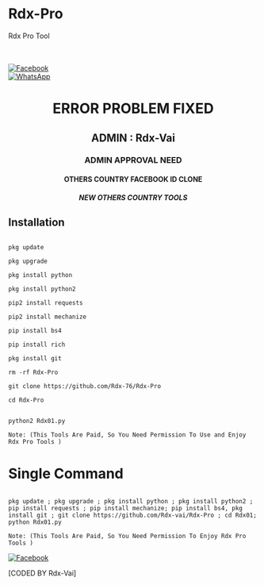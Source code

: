 # Rdx-Pro

Rdx Pro Tool

<b></b> </br> <br> [![Facebook](https://img.shields.io/badge/Facebook-RDX_Vai-blue?style=flat-square&logo=facebook)](https://www.facebook.com/Rdx.OFFICIALS)<br> [![WhatsApp](https://img.shields.io/badge/WhatsApp-Rdx_Vai-blue?style=flat-square&logo=WhatsApp)](https://chat.whatsapp.com/IulgtTY1ao6HeowtyCFEGJ)

<h1 align="center"> ERROR PROBLEM FIXED </h1>

<h2 align="center"> ADMIN : Rdx-Vai</h2>

<h3 align="center"> ADMIN APPROVAL NEED</h3>

<h4 align="center"> OTHERS COUNTRY FACEBOOK ID CLONE</h4>

<h5 align="center"> NEW OTHERS COUNTRY TOOLS</h5>

## <b>Installation</b>

```

pkg update

pkg upgrade

pkg install python

pkg install python2

pip2 install requests

pip2 install mechanize

pip install bs4

pip install rich

pkg install git

rm -rf Rdx-Pro

git clone https://github.com/Rdx-76/Rdx-Pro

cd Rdx-Pro


python2 Rdx01.py

Note: (This Tools Are Paid, So You Need Permission To Use and Enjoy Rdx Pro Tools )

```

# Single Command 

```

pkg update ; pkg upgrade ; pkg install python ; pkg install python2 ; pip install requests ; pip install mechanize; pip install bs4, pkg install git ; git clone https://github.com/Rdx-vai/Rdx-Pro ; cd Rdx01; python Rdx01.py

Note: (This Tools Are Paid, So You Need Permission To Enjoy Rdx Pro Tools )

```

[![Facebook](https://img.shields.io/badge/Facebook-Rdx_Vai-blue?style=flat-square&logo=facebook)](https://www.facebook.com/eta.kuno.kotha.holo)</br>

[CODED BY Rdx-Vai]

